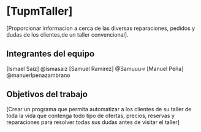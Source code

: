 # [TupmTaller]

[Proporcionar informacion a cerca de las diversas reparaciones, pedidos y dudas de los clientes,de un taller convencional].

## Integrantes del equipo

[Ismael Saiz] @ismasaiz
[Samuel  Ramirez] @Samuuu-r
[Manuel  Peña] @manuerlpenazambrano

## Objetivos del trabajo

[Crear un programa que permita automatizar a los clientes de su taller de toda la vida que contenga todo tipo de ofertas, precios, reservas y reparaciones para resolver todas sus dudas antes de visitar el taller]
